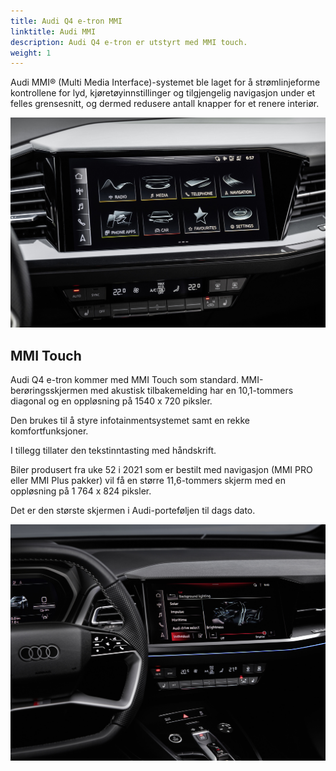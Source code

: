 ```yaml
---
title: Audi Q4 e-tron MMI
linktitle: Audi MMI
description: Audi Q4 e-tron er utstyrt med MMI touch. 
weight: 1
---
```


Audi MMI® (Multi Media Interface)-systemet ble laget for å strømlinjeforme kontrollene for lyd, kjøretøyinnstillinger og tilgjengelig navigasjon under et felles grensesnitt, og dermed redusere antall knapper for et renere interiør.

![MMI](mmi2.jpg "Audi MMI")

## MMI Touch

Audi Q4 e-tron kommer med MMI Touch som standard. MMI-berøringsskjermen med akustisk tilbakemelding har en 10,1-tommers diagonal og en oppløsning på 1540 x 720 piksler.

Den brukes til å styre infotainmentsystemet samt en rekke komfortfunksjoner.

I tillegg tillater den tekstinntasting med håndskrift.

Biler produsert fra uke 52 i 2021 som er bestilt med navigasjon (MMI PRO eller MMI Plus pakker) vil få en større 11,6-tommers skjerm med en oppløsning på 1 764 x 824 piksler.

Det er den største skjermen i Audi-porteføljen til dags dato.

![Audi MMI](mmi.jpg "Audi MMI touch")
